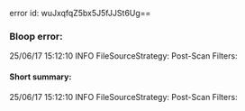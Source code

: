error id: wuJxqfqZ5bx5J5fJJSt6Ug==
### Bloop error:

25/06/17 15:12:10 INFO FileSourceStrategy: Post-Scan Filters:
#### Short summary: 

25/06/17 15:12:10 INFO FileSourceStrategy: Post-Scan Filters: